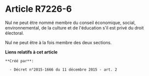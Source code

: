 # Article R7226-6

Nul ne peut être nommé membre du conseil économique, social, environnemental, de la culture et de l'éducation s'il est privé
du droit électoral. 

Nul ne peut être à la fois membre des deux sections.

**Liens relatifs à cet article**

	**Créé par**:

	  - Décret n°2015-1666 du 11 décembre 2015 - art. 2
